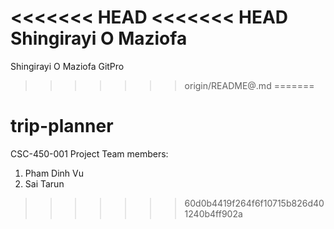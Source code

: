 <<<<<<< HEAD
<<<<<<< HEAD
Shingirayi O Maziofa
=======
Shingirayi O Maziofa GitPro
>>>>>>> origin/README@.md
=======
# trip-planner
CSC-450-001 Project
Team members:
1. Pham Dinh Vu
2. Sai Tarun
>>>>>>> 60d0b4419f264f6f10715b826d401240b4ff902a

